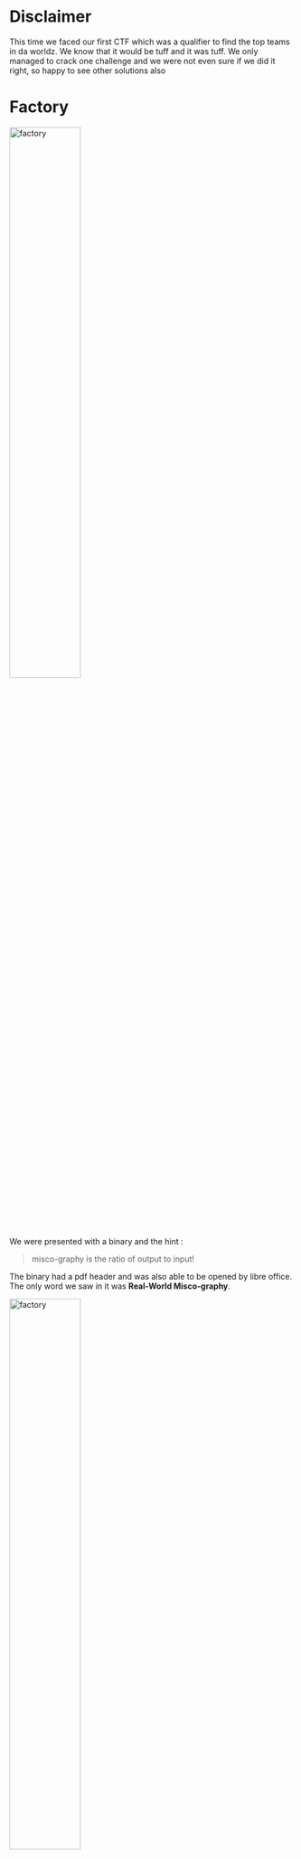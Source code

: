 # Disclaimer

This time we faced our first CTF which was a qualifier to find the top teams in da worldz. We know that it would be tuff and it was tuff. We only managed to crack one challenge and we were not even sure if we did it right, so happy to see other solutions also

# Factory

 <img src="factory" alt="factory" width="50%" height="50%">

We were presented with a binary and the hint :

> misco-graphy is the ratio of output to input!

The binary had a pdf header and was also able to be opened by libre office. The only word we saw in it was **Real-World Misco-graphy**. 

 <img src="factory_libre" alt="factory" width="50%" height="50%">
 
Cause this was also the hint in the Challenge description we started to google it. We only found unusful garbage like this [Misco-graphy](https://www.facebook.comMISCO.Refractometer/). So still no clue whats the deal with Misco-graphy but we were sure that we have something embeded in the file, cause thats the way our evilfriends hide whatever they want.
So we used binwalk to check if any other files based on their header were in the pdf. So we ran binwalk.
```console
# binwalk factory.pdf

DECIMAL       HEXADECIMAL     DESCRIPTION
--------------------------------------------------------------------------------
0             0x0             PDF document, version: "1.5"
76            0x4C            Zlib compressed data, best compression
1506          0x5E2           Zlib compressed data, best compression
16311         0x3FB7          Zlib compressed data, best compression
24876         0x612C          Zlib compressed data, best compression
32901         0x8085          Zlib compressed data, best compression
49887         0xC2DF          Zlib compressed data, best compression
58998         0xE676          Zlib compressed data, best compression
67312         0x106F0         Zlib compressed data, best compression
74544         0x12330         Zlib compressed data, best compression
81977         0x14039         Zlib compressed data, best compression
82798         0x1436E         Zlib compressed data, best compression
83619         0x146A3         Zlib compressed data, best compression
84395         0x149AB         Zlib compressed data, best compression
85214         0x14CDE         Zlib compressed data, best compression
86033         0x15011         Zlib compressed data, best compression
86853         0x15345         Zlib compressed data, best compression
87673         0x15679         Zlib compressed data, best compression
88960         0x15B80         Zlib compressed data, best compression
91317         0x164B5         Zlib compressed data, best compression
91884         0x166EC         Zlib compressed data, default compression
93705         0x16E09         Zlib compressed data, default compression

```
So yeah there were definitly more insight so we let binwalk extract with -e everything and had a look into it. We found with a simple String search for **ASIS** that the first stream 0x4C was the only one matching.
So we opened the file in our favorite text editor (kidding just my favorite Text editor):

<img src="factory_text" alt="factory" width="50%" height="50%">

Based on the words we see here that probably it was an PDF in PDF, but no clue how to recover the header for that. Probably binwalk was not the right Tool to beginn with. Regardless we figured out that everything in the format [\(...\)] was part of the searched flag. Also based on the Welcome Flag we knew that the words must be linked together via _ . So we conculuded that empty brackets mean _ and after some text transformations we had:
**ASIS{PDF_1N_PDF_iZ_A_T4sK_fOR_fOreEnSic5_L0v3RS}**

We pasted it into the webside and voila we got our first and only challenge for the evening. We knew that there are better ways to solve this challenge, but many roads let to rome. Happy to see other Solutions to get an idea how data extraction with pdfs works in general. Cause would this be a real challenge we would not have had the hints that we are searching for a string with ASIS{..._..} and we did not had a valid secon pdf. But only 250 Teams had this solution at the end of the day so we were happy.

# Welcome

<img src="Welcome" alt="Welcome" width="50%" height="50%">

This was not really a challenge. You should just read the rules under [https://asisctf.com/rules](https://asisctf.com/rules) and we found at the end the flag:
**ASIS{W3lc0me_t0_The_ASIS_CTF_Mad3_w1th_L0ve}**
But the important part was that we knew now that all flags start with ASIS{ and the string inside the brackets are most likely connected with underscores. This was actually helpful for the only challenge we managed to finish.